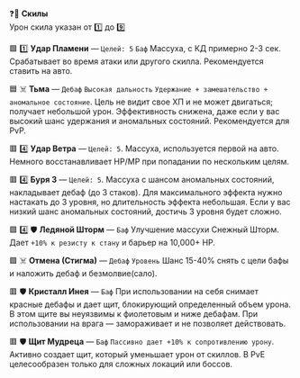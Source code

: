 ❓📖 **Скилы**  
Урон скила указан от 1️⃣ до 9️⃣

🟩 1️⃣ **Удар Пламени** — `Целей: 5` `Баф` Массуха, с КД примерно 2-3 сек. Срабатывает во время атаки или другого скилла. Рекомендуется ставить на авто.

🟦 ☠️ **Тьма** — `Дебаф` `Высокая дальность` `Удержание + замешательство + аномальное состояние`. Цель не видит свое ХП и не может двигаться; получает небольшой урон. Эффективность снижена, даже если у вас высокий шанс удержания и аномальных состояний. Рекомендуется для PvP.

🟥 4️⃣ **Удар Ветра** — `Целей: 5`. Массуха, используется первой на авто. Немного восстанавливает HP/MP при попадании по нескольким целям.

🟥 4️⃣ **Буря 3** — `Целей: 5`. Массуха с шансом аномальных состояний, накладывает дебаф (до 3 стаков). Для максимального эффекта нужно настакать до 3 уровня, но длительность эффекта небольшая. Если у вас низкий шанс аномальных состояний, достичь 3 уровня будет сложно.

🟪 4️⃣ 🛡️ **Ледяной Шторм** — `Баф` Улучшение массухи Снежный Шторм. Дает `+10% к резисту к стану` и барьер на 10,000+ HP.

🟪 ☠️ **Отмена (Стигма)** — `Дебаф` `Уровень` Шанс 15-40% снять с цели бафы и наложить дебаф и безмолвие(сало).

🟥 🛡️ **Кристалл Инея** — `Баф` При использовании на себя снимает красные дебафы и дает щит, блокирующий определенный объем урона. В этом щите вы неуязвимы к фиолетовым и ниже дебафам. При использовании на врага — замораживает и не позволяет действовать.

🟥 🛡️ **Щит Мудреца** — `Баф` `Пассивно дает +10% к сопротивлению урону`. Активно создает щит, который уменьшает урон от скиллов. В PvE целесообразен только для сложных локаций или боссов.
